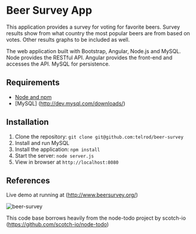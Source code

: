 # Beer Survey App

This application provides a survey for voting for favorite beers.  Survey results show from what country the most popular beers are from based on votes.  Other results graphs to be included as well.

The web application built with Bootstrap, Angular, Node.js and MySQL.  Node provides the RESTful API. Angular provides the front-end and accesses the API. MySQL for persistence.

## Requirements

- [Node and npm](http://nodejs.org)
- [MySQL] (http://dev.mysql.com/downloads/)

## Installation

1. Clone the repository: `git clone git@github.com:telrod/beer-survey`
2. Install and run MySQL
3. Install the application: `npm install`
4. Start the server: `node server.js`
5. View in browser at `http://localhost:8080`

## References

Live demo at running at (http://www.beersurvey.org/)

![beer-survey](http://i.imgur.com/x8vFlEQ.png)

This code base borrows heavily from the node-todo project by scotch-io (https://github.com/scotch-io/node-todo)
